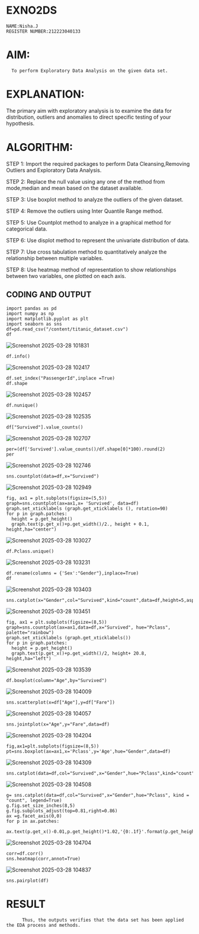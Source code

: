 # EXNO2DS
```
NAME:Nisha.J
REGISTER NUMBER:212223040133
```

# AIM:
      To perform Exploratory Data Analysis on the given data set.
      
# EXPLANATION:
  The primary aim with exploratory analysis is to examine the data for distribution, outliers and anomalies to direct specific testing of your hypothesis.
  
# ALGORITHM:
STEP 1: Import the required packages to perform Data Cleansing,Removing Outliers and Exploratory Data Analysis.

STEP 2: Replace the null value using any one of the method from mode,median and mean based on the dataset available.

STEP 3: Use boxplot method to analyze the outliers of the given dataset.

STEP 4: Remove the outliers using Inter Quantile Range method.

STEP 5: Use Countplot method to analyze in a graphical method for categorical data.

STEP 6: Use displot method to represent the univariate distribution of data.

STEP 7: Use cross tabulation method to quantitatively analyze the relationship between multiple variables.

STEP 8: Use heatmap method of representation to show relationships between two variables, one plotted on each axis.

## CODING AND OUTPUT
```
import pandas as pd
import numpy as np
import matplotlib.pyplot as plt
import seaborn as sns
df=pd.read_csv("/content/titanic_dataset.csv")
df
```
![Screenshot 2025-03-28 101831](https://github.com/user-attachments/assets/35ec6f52-a20e-4571-855a-ff9d7d8e54e9)
```
df.info()
```
![Screenshot 2025-03-28 102417](https://github.com/user-attachments/assets/c3c57028-370b-4c86-b258-d0b86fa197e7)
```
df.set_index("PassengerId",inplace =True)
df.shape
```
![Screenshot 2025-03-28 102457](https://github.com/user-attachments/assets/8cb105ee-e824-4039-8f80-80775b08c93a)
```
df.nunique()
```
![Screenshot 2025-03-28 102535](https://github.com/user-attachments/assets/8f5f9a46-5016-4130-83ef-f480cb1b381d)
```
df["Survived"].value_counts()
```
![Screenshot 2025-03-28 102707](https://github.com/user-attachments/assets/2bc90033-ed4f-4ea1-8422-f5403ab82c93)
```
per=(df['Survived'].value_counts()/df.shape[0]*100).round(2)
per
```
![Screenshot 2025-03-28 102746](https://github.com/user-attachments/assets/c3475a00-0ee4-4b96-bbd1-9849ef1645a4)
```
sns.countplot(data=df,x="Survived")
```
![Screenshot 2025-03-28 102949](https://github.com/user-attachments/assets/6a8a8911-2139-45b2-b651-45e4fbe7a56c)
```
fig, ax1 = plt.subplots(figsize=(5,5))
graph=sns.countplot(ax=ax1,x= 'Survived', data=df)
graph.set_xticklabels (graph.get_xticklabels (), rotation=90)
for p in graph.patches:
  height = p.get_height()
  graph.text(p.get_x()+p.get_width()/2., height + 0.1, height,ha="center")
```
![Screenshot 2025-03-28 103027](https://github.com/user-attachments/assets/19713969-f640-4f71-bc88-71a9fab61628)
```
df.Pclass.unique()
```
![Screenshot 2025-03-28 103231](https://github.com/user-attachments/assets/7204ce33-fdfc-45cd-9565-1f7ed3de2641)
```
df.rename(columns = {'Sex':"Gender"},inplace=True)
df
```
![Screenshot 2025-03-28 103403](https://github.com/user-attachments/assets/1089c101-e51a-4ed8-adce-5748a6ae74ab)
```
sns.catplot(x="Gender",col="Survived",kind="count",data=df,height=5,aspect=.7)
```
![Screenshot 2025-03-28 103451](https://github.com/user-attachments/assets/d2e6a460-c24d-4985-9744-f886b314bb27)
```
fig, ax1 = plt.subplots(figsize=(8,5))
graph=sns.countplot(ax=ax1,data=df,x="Survived", hue="Pclass", palette="rainbow")
graph.set_xticklabels (graph.get_xticklabels())
for p in graph.patches:
  height = p.get_height()
  graph.text(p.get_x()+p.get_width()/2, height+ 20.8, height,ha="left")
```
![Screenshot 2025-03-28 103539](https://github.com/user-attachments/assets/7ea66420-bfaa-4090-9b68-18e753a1d30a)
```
df.boxplot(column="Age",by="Survived")
```
![Screenshot 2025-03-28 104009](https://github.com/user-attachments/assets/b933d647-7a05-4c68-9505-cdcfa1bfabb1)
```
sns.scatterplot(x=df["Age"],y=df["Fare"])
```
![Screenshot 2025-03-28 104057](https://github.com/user-attachments/assets/9813ea16-f9f7-4c71-8995-2028fa472de3)
```
sns.jointplot(x="Age",y="Fare",data=df)
```
![Screenshot 2025-03-28 104204](https://github.com/user-attachments/assets/933f27da-3413-46ef-979c-6e31058d9595)
```
fig,ax1=plt.subplots(figsize=(8,5))
pt=sns.boxplot(ax=ax1,x='Pclass',y='Age',hue="Gender",data=df)
```
![Screenshot 2025-03-28 104309](https://github.com/user-attachments/assets/d773f32a-24a3-4438-b0dc-295f13ec09d1)
```
sns.catplot(data=df,col="Survived",x="Gender",hue="Pclass",kind="count")
```
![Screenshot 2025-03-28 104508](https://github.com/user-attachments/assets/fb95d752-6596-46c4-aa9d-c8c5e988c8f6)
```
g= sns.catplot(data=df,col="Survived",x="Gender",hue="Pclass", kind = "count", legend=True)
g.fig.set_size_inches(8,5)
g.fig.subplots_adjust(top=0.81,right=0.86)
ax =g.facet_axis(0,0)
for p in ax.patches:
   ax.text(p.get_x()-0.01,p.get_height()*1.02,'{0:.1f}'.format(p.get_height()),color='red',rotation='horizontal',size='small')
```
![Screenshot 2025-03-28 104704](https://github.com/user-attachments/assets/86087577-cea0-45f0-9a58-0d71ce946838)
```
corr=df.corr()
sns.heatmap(corr,annot=True)
```
![Screenshot 2025-03-28 104837](https://github.com/user-attachments/assets/9e131d98-6bad-46bb-a72f-29c38932e663)
```
sns.pairplot(df)
```
# RESULT
```
      Thus, the outputs verifies that the data set has been applied the EDA process and methods.
```
